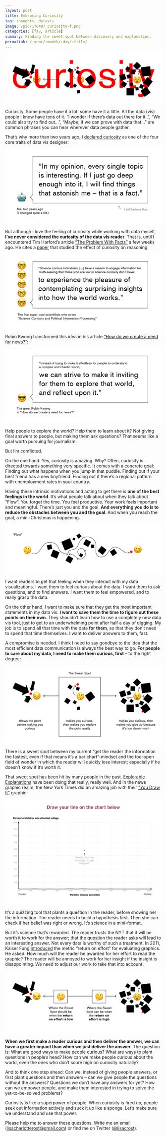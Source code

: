 ```yaml
---
layout: post
title: Embracing Curiosity
tag: thoughts, datavis
image: /pic/170407_curiosity-f.png
categories: [fav, article]
summary: Finding the sweet spot between discovery and explanation.
permalink: /:year/:month/:day/:title/
---
```


![image](/pic/170407_curiosity-09.png)

Curiosity. Some people have it a lot, some have it a little. All the data (vis) people I know have tons of it. “I wonder if there’s data out there for it..”, “We could also try to find out…”, “Maybe, if we can prove with data that…” are common phrases you can hear wherever data people gather.

That’s why more than two years ago, I [declared curiosity](
https://lisacharlotterost.github.io/2015/01/14/Personality-Traits-for-a-Data-Vis-Career/) as one of the four core traits of data vis designer:

![image](/pic/170407_curiosity-08.png)

But although I love the feeling of curiosity while working with data myself, **I’ve never considered the curiosity of the data vis reader**. That is, until I encountered Tim Harford’s article [“The Problem With Facts”](http://timharford.com/2017/03/the-problem-with-facts/) a few weeks ago. He cites a [paper](http://onlinelibrary.wiley.com/doi/10.1111/pops.12396/full) that studied the effect of curiosity on reasoning:

![image](/pic/170407_curiosity-06.png)


Robin Kwong transformed this idea in his article [“How do we create a need for news?”](http://robinkwong.com/need-for-news/):

![image](/pic/170407_curiosity-07.png)

Help people to explore the world? Help them to learn about it? Not giving final answers to people, but making them ask questions? That seems like a goal worth pursuing for journalism.

But I’m conflicted.

On the one hand: Yes, curiosity is amazing. Why? Often, curiosity is directed towards something very specific. It comes with a concrete goal: Finding out what happens when you jump in that puddle. Finding out if your best friend has a new boyfriend. Finding out if there’s a regional pattern with unemployment rates in your country.

Having these intrinsic motivations and acting to get there is **one of the best feelings in the world**. It’s what people talk about when they talk about “Flow”. You forget the time. You feel productive. Your work feels important and meaningful. There’s just you and the goal. **And everything you do is to reduce the obstacles between you and the goal**. And when you reach the goal, a mini-Christmas is happening.

![image](/pic/170407_curiosity-05.png)

I want readers to get that feeling when they interact with my data visualizations. I want them to feel curious about the data. I want them to ask questions, and to find answers. I want them to feel empowered, and to really grasp the data.

On the other hand, I want to make sure that they get the most important statements in my data vis. **I want to save them the time to figure out these points on their own**. They shouldn’t learn how to use a completely new data vis tool, just to get to an underwhelming point after half a day of digging. My job is to spend all that time with the data **for them**, so that they don’t need to spend that time themselves. I want to deliver answers to them, fast.

A compromise is needed. I think I need to say goodbye to the idea that the most efficient data communication is always the best way to go. **For people to care about my data, I need to make them curious, first** – to the right degree:

![image](/pic/170407_curiosity-01.png)

There is a sweet spot between my current “get the reader the information the fastest, even if that means it’s a bar chart”-mindset and the too-open field of wonder in which the reader will quickly lose interest; especially if he doesn’t know if it’s worth it.

That sweet spot has been hit by many people in the past. [Explorable Explanations](http://explorableexplanations.com/) have been doing that really, really well. And in the news graphic realm, the New York Times did an amazing job with their [“You Draw It”](https://www.nytimes.com/interactive/2015/05/28/upshot/you-draw-it-how-family-income-affects-childrens-college-chances.html) graphic:

[![image](/pic/170407_curiosity-03.png)](https://www.nytimes.com/interactive/2015/05/28/upshot/you-draw-it-how-family-income-affects-childrens-college-chances.html)

It’s a quizzing tool that plants a question in the reader, before showing her the information. The reader needs to build a hypothesis first. Then she can check if her belief was right or wrong. It’s science in a mini-format.

But it’s science that’s rewarded. The reader trusts the NYT that it will be worth it to work for the answer; that the question the reader asks will lead to an interesting answer. Not every data is worthy of such a treatment. In 2011, Kaiser Fung [introduced](https://statisticsforum.wordpress.com/2011/07/31/one-difference-between-statistical-graphics-and-infoviz-is-the-return-on-effort/) the metric “return on effort” for evaluating graphics. He asked: How much will the reader be awarded for her effort to read the graphic? The reader will be annoyed to work for her insight if the insight is disappointing. We need to adjust our work to take that into account:

![image](/pic/170407_curiosity-02.png)

**When we first make a reader curious and then deliver the answer, we can have a greater impact than when we just deliver the answer.** The question is: What are good ways to make people curious? What are ways to plant questions in people’s head? How can we make people curious about the world, even the ones who don’t score high on curiosity naturally?

And to think one step ahead: Can we, instead of giving people answers, or first plant questions and then answers – can we give people the questions without the answers? Questions we don’t have any answers for yet? How can we empower people, and make them interested in trying to solve the yet-to-be-solved problems?

Curiosity is like a superpower of people. When curiosity is fired up, people seek out information actively and suck it up like a sponge. Let’s make sure we understand and use that power.

Please help me to answer these questions. Write me an email ([lisacharlotterost@gmail.com](mailto:lisacharlotterost@gmail.com)) or find me on Twitter ([@lisacrost](https://twitter.com/lisacrost)).
